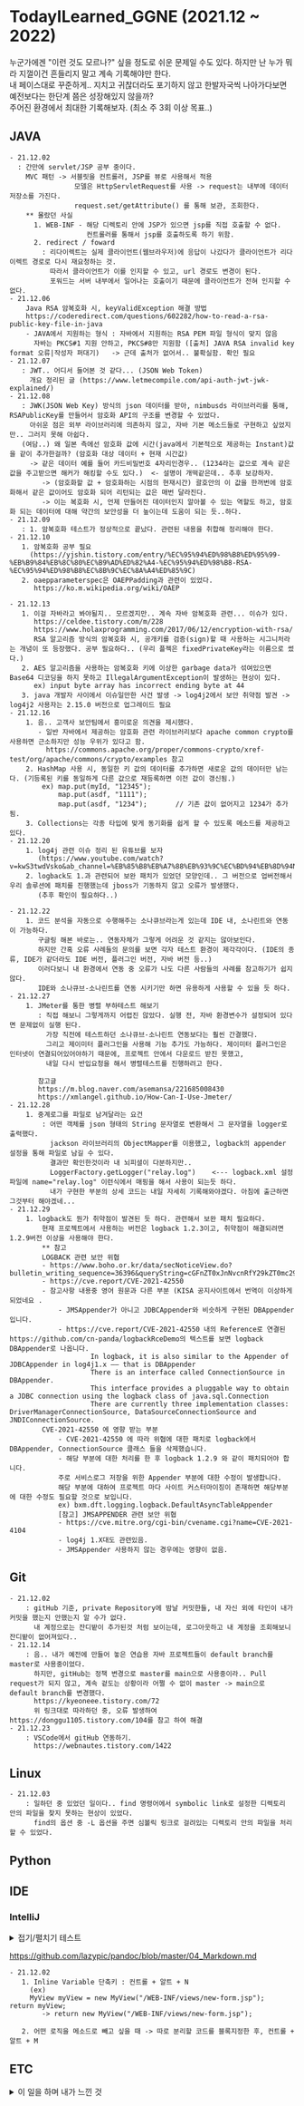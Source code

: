 # TodayILearned_GGNE (2021.12 ~ 2022)
    
누군가에겐 "이런 것도 모르나?" 싶을 정도로 쉬운 문제일 수도 있다.
하지만 난 누가 뭐라 지껄이건 흔들리지 말고 계속 기록해야만 한다.  
내 페이스대로 꾸준하게.. 지치고 귀찮더라도 포기하지 않고 한발자국씩 나아가다보면  
예전보다는 한단계 쯤은 성장해있지 않을까?  
주어진 환경에서 최대한 기록해보자. (최소 주 3회 이상 목표..)
  

## JAVA
    - 21.12.02 
      : 간만에 servlet/JSP 공부 중이다. 
        MVC 패턴 -> 서블릿을 컨트롤러, JSP를 뷰로 사용해서 적용 
                    모델은 HttpServletRequest를 사용 -> request는 내부에 데이터 저장소를 가진다. 
                    request.set/getAttribute() 를 통해 보관, 조회한다. 
        ** 몰랐던 사실 
          1. WEB-INF - 해당 디렉토리 안에 JSP가 있으면 jsp를 직접 호출할 수 없다. 
                       컨트롤러를 통해서 jsp를 호출하도록 하기 위함.
          2. redirect / foward
            : 리다이렉트는 실제 클라이언트(웹브라우저)에 응답이 나갔다가 클라이언트가 리다이렉트 경로로 다시 재요청하는 것. 
              따라서 클라이언트가 이를 인지할 수 있고, url 경로도 변경이 된다. 
              포워드는 서버 내부에서 일어나는 호출이기 때문에 클라이언트가 전혀 인지할 수 없다. 
    - 21.12.06
        Java RSA 암복호화 시, keyValidException 해결 방법
        https://coderedirect.com/questions/602282/how-to-read-a-rsa-public-key-file-in-java
        - JAVA에서 지원하는 형식 : 자바에서 지원하는 RSA PEM 파일 형식이 맞지 않음
          자바는 PKCS#1 지원 안하고, PKCS#8만 지원함 ([출처] JAVA RSA invalid key format 오류|작성자 퍼대기)   -> 근데 출처가 없어서.. 불확실함. 확인 필요 
    - 21.12.07
       : JWT.. 어디서 들어본 것 같다... (JSON Web Token) 
         개요 정리된 글 (https://www.letmecompile.com/api-auth-jwt-jwk-explained/)
    - 21.12.08
       : JWK(JSON Web Key) 방식의 json 데이터를 받아, nimbusds 라이브러리를 통해, RSAPublicKey를 만들어서 암호화 API의 구조를 변경할 수 있었다.
         아쉬운 점은 외부 라이브러리에 의존하지 않고, 자바 기본 메소드들로 구현하고 싶었지만.. 그러지 못해 아쉽다. 
       (여담..) 왜 일본 측에선 암호화 값에 시간(java에서 기본적으로 제공하는 Instant)값을 같이 추가한걸까? (암호화 대상 데이터 + 현재 시간값)
         -> 같은 데이터 예를 들어 카드비밀번호 4자리인경우.. (1234라는 값으로 계속 같은 값을 주고받으면 해커가 해킹할 수도 있다.)  <- 설명이 개떡같은데.. 추후 보강하자.
            -> (암호화할 값 + 암호화하는 시점의 현재시간) 괄호안의 이 값을 한꺼번에 암호화해서 같은 값이어도 암호화 되어 리턴되는 값은 매번 달라진다. 
            -> 이는 복호화 시, 언제 만들어진 데이터인지 알아볼 수 있는 역할도 하고, 암호화 되는 데이터에 대해 약간의 보안성을 더 높이는데 도움이 되는 듯..하다.
    - 21.12.09
       : 1. 암복호화 테스트가 정상적으로 끝났다. 관련된 내용을 취합해 정리해야 한다. 
    - 21.12.10
       1. 암복호화 공부 필요 
         (https://yjshin.tistory.com/entry/%EC%95%94%ED%98%B8%ED%95%99-%EB%B9%84%EB%8C%80%EC%B9%AD%ED%82%A4-%EC%95%94%ED%98%B8-RSA-%EC%95%94%ED%98%B8%EC%8B%9C%EC%8A%A4%ED%85%9C)
       2. oaepparameterspec은 OAEPPadding과 관련이 있었다.
          https://ko.m.wikipedia.org/wiki/OAEP 

    - 21.12.13
       1. 이걸 자바라고 봐야될지.. 모르겠지만.. 계속 자바 암복호화 관련... 이슈가 있다. 
          https://celdee.tistory.com/m/228
          https://www.holaxprogramming.com/2017/06/12/encryption-with-rsa/
          RSA 알고리즘 방식의 암복호화 시, 공개키를 검증(sign)할 때 사용하는 시그니처라는 개념이 또 등장했다. 공부 필요하다.. (우리 플젝은 fixedPrivateKey라는 이름으로 썼다.)
       2. AES 알고리즘을 사용하는 암복호화 키에 이상한 garbage data가 섞여있으면 Base64 디코딩을 하지 못하고 IllegalArgumentException이 발생하는 현상이 있다. 
          ex) input byte array has incorrect ending byte at 44
       3. java 개발자 사이에서 이슈일만한 사건 발생 -> log4j2에서 보안 취약점 발견 -> log4j2 사용자는 2.15.0 버전으로 업그레이드 필요 
    - 21.12.16
        1. 음.. 고객사 보안팀에서 흥미로운 의견을 제시했다. 
           - 일반 자바에서 제공하는 암호화 관련 라이브러리보다 apache common crypto를 사용하면 근소하지만 성능 우위가 있다고 함. 
             https://commons.apache.org/proper/commons-crypto/xref-test/org/apache/commons/crypto/examples 참고 
        2. HashMap 사용 시, 동일한 키 값의 데이터를 추가하면 새로운 값의 데이터만 남는다. (기등록된 키를 동일하게 다른 값으로 재등록하면 이전 값이 갱신됨.)
            ex) map.put(myId, "12345");
                map.put(asdf, "1111");
                map.put(asdf, "1234");       // 기존 값이 없어지고 1234가 추가됨. 
        3. Collections는 각종 타입에 맞게 동기화를 쉽게 할 수 있도록 메소드를 제공하고 있다. 
    - 21.12.20
        1. log4j 관련 이슈 정리 된 유튜브를 보자 
           (https://www.youtube.com/watch?v=kwS3twdVsko&ab_channel=%EB%85%B8%EB%A7%88%EB%93%9C%EC%BD%94%EB%8D%94NomadCoders)
        2. logback도 1.과 관련되어 보완 패치가 있었던 모양인데.. 그 버전으로 업버전해서 우리 솔루션에 패치를 진행했는데 jboss가 기동하지 않고 오류가 발생했다. 
           (추후 확인이 필요하다..)
           
    - 21.12.22
        1. 코드 분석을 자동으로 수행해주는 소나큐브라는게 있는데 IDE 내, 소나린트와 연동이 가능하다. 
           구글링 해본 바로는.. 연동자체가 그렇게 어려운 것 같지는 않아보인다. 
           하지만 간혹 오류 사례들의 문의를 보면 각자 테스트 환경이 제각각이다. (IDE의 종류, IDE가 같더라도 IDE 버전, 플러그인 버전, 자바 버전 등..) 
           이러다보니 내 환경에서 연동 중 오류가 나도 다른 사람들의 사례를 참고하기가 쉽지않다. 
           IDE와 소나큐브-소나린트를 연동 시키기만 하면 유용하게 사용할 수 있을 듯 하다. 
    - 21.12.27
        1. JMeter를 통한 병렬 부하테스트 해보기 
           : 직접 해보니 그렇게까지 어렵진 않았다. 실행 전, 자바 환경변수가 설정되어 있다면 문제없이 실행 된다. 
             가장 직전에 테스트하던 소나큐브-소나린트 연동보다는 훨씬 간결했다. 
             그리고 제이미터 플러그인을 사용해 기능 추가도 가능하다. 제이미터 플러그인은 인터넷이 연결되어있어야하기 때문에, 프로젝트 안에서 다운로드 받진 못했고, 
             내일 다시 반입요청을 해서 병렬테스트를 진행하려고 한다. 
             
           참고글 
           https://m.blog.naver.com/asemansa/221685008430
           https://xmlangel.github.io/How-Can-I-Use-Jmeter/
    - 21.12.28
        1. 중계로그를 파일로 남겨달라는 요건 
            : 어떤 객체를 json 형태의 String 문자열로 변환해서 그 문자열을 logger로 출력했다. 
              jackson 라이브러리의 ObjectMapper를 이용했고, logback의 appender 설정을 통해 파일로 남길 수 있다.
              결과만 확인한것이라 내 뇌피셜이 다분하지만.. 
              LoggerFactory.getLogger("relay.log")    <--- logback.xml 설정파일에 name="relay.log" 이런식에서 매핑을 해서 사용이 되는듯 하다. 
              내가 구현한 부분의 상세 코드는 내일 자세히 기록해와야겠다. 아침에 출근하면 그것부터 해야겠네... 
    - 21.12.29
        1. logback도 뭔가 취약점이 발견된 듯 하다. 관련해서 보완 패치 필요하다. 
            현재 프로젝트에서 사용하는 버전은 logback 1.2.3이고, 취약점이 해결되려면 1.2.9버전 이상을 사용해야 한다. 
            ** 참고 
            LOGBACK 관련 보안 위협
            - https://www.boho.or.kr/data/secNoticeView.do?bulletin_writing_sequence=36396&queryString=cGFnZT0xJnNvcnRfY29kZT0mc29ydF9jb2RlX25hbWU9JnNlYXJjaF9zb3J0PXRpdGxlX25hbWUmc2VhcmNoX3dvcmQ9
            - https://cve.report/CVE-2021-42550
            - 참고사항 내용중 영어 원문과 다른 부분 (KISA 공지사이트에서 번역이 이상하게 되었네요 . 
                - JMSAppender가 아니고 JDBCAppender와 비슷하게 구현된 DBAppender입니다. 
                - https://cve.report/CVE-2021-42550 내의 Reference로 연결된 https://github.com/cn-panda/logbackRceDemo의 텍스트를 보면 logback DBAppender로 나옵니다.
                        In logback, it is also similar to the Appender of JDBCAppender in log4j1.x —— that is DBAppender
                        There is an interface called ConnectionSource in DBAppender.
                        This interface provides a pluggable way to obtain a JDBC connection using the logback class of java.sql.Connection
                        There are currently three implementation classes: DriverManagerConnectionSource, DataSourceConnectionSource and JNDIConnectionSource.
            CVE-2021-42550 에 영향 받는 부분
                - CVE-2021-42550 에 따라 위협에 대한 패치로 logback에서 DBAppender, ConnectionSource 클래스 들을 삭제했습니다. 
                - 해당 부분에 대한 처리를 한 후 logback 1.2.9 와 같이 패치되어야 합니다. 
                주로 서비스로그 저장을 위한 Appender 부분에 대한 수정이 발생합니다. 
                해당 부분에 대하여 프로젝트 마다 사이트 커스터마이징이 존재하면 해당부분에 대한 수정도 필요할 것으로 보입니다. 
                ex) bxm.dft.logging.logback.DefaultAsyncTableAppender
                [참고] JMSAPPENDER 관련 보안 위협
                - https://cve.mitre.org/cgi-bin/cvename.cgi?name=CVE-2021-4104
                - log4j 1.X대도 관련있음. 
                - JMSAppender 사용하지 않는 경우에는 영향이 없음.
        
        
## Git
    - 21.12.02
        : gitHub 기준, private Repository에 밤날 커밋한들, 내 자신 외에 타인이 내가 커밋을 했는지 안했는지 알 수가 없다. 
          내 계정으로는 잔디밭이 추가된것 처럼 보이는데, 로그아웃하고 내 계정을 조회해보니 잔디밭이 없어져있다.. 
    - 21.12.14
        : 음.. 내가 예전에 만들어 놓은 연습용 자바 프로젝트들이 default branch를 master로 사용중이었다.
          하지만, gitHub는 정책 변경으로 master를 main으로 사용중이라.. Pull request가 되지 않고, 계속 겉도는 상황이라 어쩔 수 없이 master -> main으로 default branch를 변경했다.
          https://kyeoneee.tistory.com/72
          위 링크대로 따라하던 중, 오류 발생하여 https://donggu1105.tistory.com/104를 참고 하여 해결 
    - 21.12.23 
        : VSCode에서 gitHub 연동하기. 
          https://webnautes.tistory.com/1422


## Linux 
    - 21.12.03 
        : 일하던 중 있었던 일이다.. find 명령어에서 symbolic link로 설정한 디렉토리 안의 파일을 찾지 못하는 현상이 있었다. 
          find의 옵션 중 -L 옵션을 주면 심볼릭 링크로 걸려있는 디렉토리 안의 파일을 처리할 수 있었다. 
      


## Python


## IDE
    
### IntelliJ 


<!-- <details> -->
<details markdown="1">
<summary>접기/펼치기 테스트</summary>

<!--summary 아래 빈칸 공백 두고 내용을 적는공간-->
       - 21.12.02
       : Inline Variable 단축키 : 컨트롤 + 알트 + N
         (ex) 
         \`MyView myView = new MyView("/WEB-INF/views/new-form.jsp");  return myView; \`
            -> return new MyView("/WEB-INF/views/new-form.jsp");
---
```
abcd
```
    defg
\` String abc = new String("abc");\`
</details>

https://github.com/lazypic/pandoc/blob/master/04_Markdown.md


    - 21.12.02
       1. Inline Variable 단축키 : 컨트롤 + 알트 + N
         (ex) 
         MyView myView = new MyView("/WEB-INF/views/new-form.jsp");  return myView;
            -> return new MyView("/WEB-INF/views/new-form.jsp");

       2. 어떤 로직을 메소드로 빼고 싶을 때 -> 따로 분리할 코드를 블록지정한 후, 컨트롤 + 알트 + M 


## ETC
<!-- <details> -->
<details markdown="1">
<summary>이 일을 하며 내가 느낀 것</summary>

<!--summary 아래 빈칸 공백 두고 내용을 적는공간-->
    - 21.12.09 
       : 인간은 생각보다 강하다. 위기가 닥쳐오면 어떻게해서든 해결해 낸다. (포기하지 않는다는.. 전제하에) 
         그 고통을 이겨냈을 때, 한단계 성장하는 느낌을 받을 수 있다. 나는 그것을 오늘 다시금 깨달았다. 물론.. 여기까지 오는데 너무 짜증났지만.. 그래도 뿌듯하다. 
         처음으로 인정받은 거라서 더 감회가 새롭고, 자신감이 붙었고, 더 열심히 하면 탈출할 수 있을 것이라는 희망이 생겼다. 
    - 21.12.17
       : 프리랜서 생활을 함에 있어 필요한 자세 
          - 성실한 자세 : 남에게 헛점을 보인다는 것 자체가 내 이미지를 실추시키는 것. ex) 대놓고 민폐끼치며 잔다던가.. , 내 일을 다 끝마치지 않았는데 노는 것 등..
          - 감정: 내 고객과 절대로 감정적으로 대응하지 말 것. 최대한 이성적으로 대응하려고 노력할 것. 매사 스트레스 받는 일이 생기니 스트레스 관리 철저히 할 것. 
          - 내가 할수 있는 일과 없는일을 구분
            : 해결할 수 있으면 내 선에서 해결하되, 내가 해결할 수 없는 일을 너무 길게 고민하지 말고, 어떤 사람이 내게 도움을 줄 수 있는가를 명확히 파악할 것. -> 문제의 빠른 해결이 더 중요. 
    - 21.12.19
       <내가 고쳐야 할 것>
       1. 동기가 부족하다. -> 새로운 동기부여가 필요하다. 
       2. 피드백을 받는 시기가 느리다. (빠른 피드백을 통해 개선한다.)
       3. 내가 어떤 일을 할 때, 어떻게 진행할 것인지, 왜 이렇게 생각했는지 등을 기록하고 작업을 하자. 
       4. 의도적인 수련을 해야한다. 
           1) 내 수준에 맞는 적절한 난이도 조절 (난이도가 너무 쉬우면 지루해지고, 어려우면 불안, 스트레스를 받게 된다.)
              - 지루함을 느낀다면 : 난이도를 높여본다. 
                (원래 진행하려던 일정보다 조금 더 빠르게 개발을 마친다던가.., 이 기능은 몇시까지 만든다. 강제로 제한시간을 정하고 개발)
              - 너무 어렵다면 : 난이도를 낮춘다. 
                (내가 구현해야하는 것을 좀 더 후진(?) 안좋은?? 데모 버전 수준의 기능을 먼저 만들고 점점 살을 붙여가는 식으로 진행한다.)
                (실력을 키운다. <-- 이건 뭐.. 필수 불가결한 것이긴 하나.. 시간이 오래걸리니..)
                
